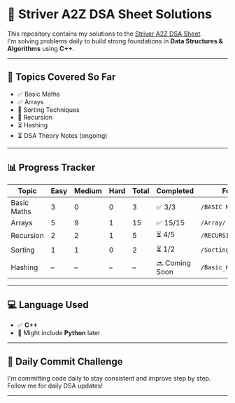 # 📘 Striver A2Z DSA Sheet Solutions

This repository contains my solutions to the [Striver A2Z DSA Sheet](https://takeuforward.org/interviews/strivers-a2z-dsa-course-sheet-2-0/).  
I'm solving problems daily to build strong foundations in **Data Structures & Algorithms** using **C++**.

---

## 🧠 Topics Covered So Far

- ✅ Basic Maths
- ✅ Arrays
- 🔄 Sorting Techniques
- 🔄 Recursion
- ⏳ Hashing
- ⏳ DSA Theory Notes (ongoing)

---

## 📊 Progress Tracker

| Topic           | Easy | Medium | Hard | Total | Completed | Folder         |
|-----------------|------|--------|------|--------|-----------|----------------|
| Basic Maths     | 3    | 0      | 0    | 3      | ✅ 3/3     | `/BASIC MATHS/` |
| Arrays          | 5    | 9      | 1    | 15     | ✅ 15/15   | `/Array/`       |
| Recursion       | 2    | 2      | 1    | 5      | ⏳ 4/5     | `/RECURSION/`   |
| Sorting         | 1    | 1      | 0    | 2      | ⏳ 1/2     | `/Sorting_Tech/` |
| Hashing         | –    | –      | –    | –      | 🔜 Coming Soon | `/Basic_Hashing.cpp` |

---

## 💻 Language Used

- ✅ **C++**
- 🚧 Might include **Python** later

---

## 📅 Daily Commit Challenge

I'm committing code daily to stay consistent and improve step by step. Follow me for daily DSA updates!

---

